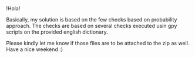 !Hola!

Basically, my solution is based on the few checks based on probability approach.
The checks are based on several checks executed usin gpy scripts on the provided english dictionary.

Please kindly let me know if  those files are to be attached to the zip as well.
Have a nice weekend :)
